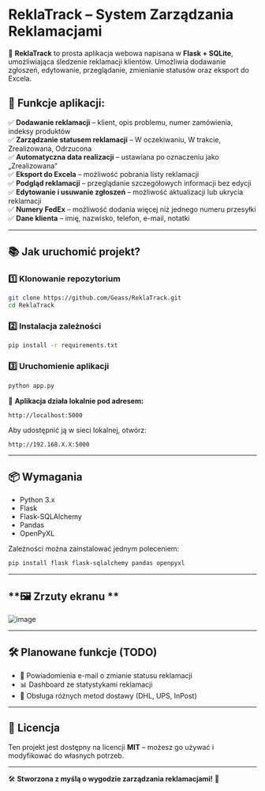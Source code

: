 # **ReklaTrack – System Zarządzania Reklamacjami**

🚀 **ReklaTrack** to prosta aplikacja webowa napisana w **Flask + SQLite**, umożliwiająca śledzenie reklamacji klientów. Umożliwia dodawanie zgłoszeń, edytowanie, przeglądanie, zmienianie statusów oraz eksport do Excela.

## **🔧 Funkcje aplikacji:**

✅ **Dodawanie reklamacji** – klient, opis problemu, numer zamówienia, indeksy produktów  
✅ **Zarządzanie statusem reklamacji** – W oczekiwaniu, W trakcie, Zrealizowana, Odrzucona  
✅ **Automatyczna data realizacji** – ustawiana po oznaczeniu jako „Zrealizowana”  
✅ **Eksport do Excela** – możliwość pobrania listy reklamacji  
✅ **Podgląd reklamacji** – przeglądanie szczegółowych informacji bez edycji  
✅ **Edytowanie i usuwanie zgłoszeń** – możliwość aktualizacji lub ukrycia reklamacji  
✅ **Numery FedEx** – możliwość dodania więcej niż jednego numeru przesyłki  
✅ **Dane klienta** – imię, nazwisko, telefon, e-mail, notatki  

---

## **📚 Jak uruchomić projekt?**

### **1️⃣ Klonowanie repozytorium**
```bash
git clone https://github.com/Geass/ReklaTrack.git
cd ReklaTrack
```

### **2️⃣ Instalacja zależności**
```bash
pip install -r requirements.txt
```

### **3️⃣ Uruchomienie aplikacji**
```bash
python app.py
```
📄 **Aplikacja działa lokalnie pod adresem:**  
```
http://localhost:5000
```

Aby udostępnić ją w sieci lokalnej, otwórz:  
```
http://192.168.X.X:5000
```

---

## **📦 Wymagania**
- Python 3.x  
- Flask  
- Flask-SQLAlchemy  
- Pandas  
- OpenPyXL  

Zależności można zainstalować jednym poleceniem:
```bash
pip install flask flask-sqlalchemy pandas openpyxl
```

---

## **🖼️ Zrzuty ekranu **
![image](https://github.com/user-attachments/assets/6d4a3f43-4295-48f1-9538-36ef4e47dc7c)


---

## **🛠️ Planowane funkcje (TODO)**
- 🔄 Powiadomienia e-mail o zmianie statusu reklamacji  
- 📊 Dashboard ze statystykami reklamacji  
- 🍿️ Obsługa różnych metod dostawy (DHL, UPS, InPost)  

---

## **📜 Licencja**
Ten projekt jest dostępny na licencji **MIT** – możesz go używać i modyfikować do własnych potrzeb.  

---

🛠️ **Stworzona z myślą o wygodzie zarządzania reklamacjami!** 🚀

